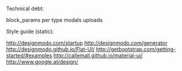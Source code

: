 

Technical debt:

block_params per type
modals
uploads



Style guide (static):

http://designmodo.com/startup
http://designmodo.com/generator
http://designmodo.github.io/Flat-UI/
http://getbootstrap.com/getting-started/#examples
http://callemall.github.io/material-ui/
http://www.google.at/design/


